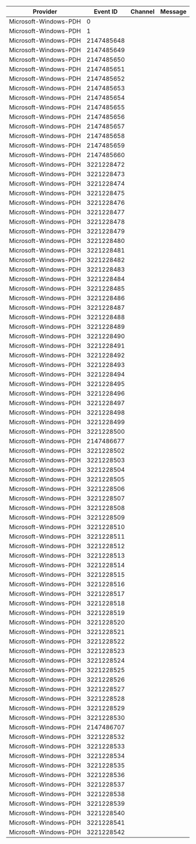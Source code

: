 Provider               |  Event ID    |  Channel  |  Message
-----------------------|--------------|-----------|---------
Microsoft-Windows-PDH  |  0           |           |
Microsoft-Windows-PDH  |  1           |           |
Microsoft-Windows-PDH  |  2147485648  |           |
Microsoft-Windows-PDH  |  2147485649  |           |
Microsoft-Windows-PDH  |  2147485650  |           |
Microsoft-Windows-PDH  |  2147485651  |           |
Microsoft-Windows-PDH  |  2147485652  |           |
Microsoft-Windows-PDH  |  2147485653  |           |
Microsoft-Windows-PDH  |  2147485654  |           |
Microsoft-Windows-PDH  |  2147485655  |           |
Microsoft-Windows-PDH  |  2147485656  |           |
Microsoft-Windows-PDH  |  2147485657  |           |
Microsoft-Windows-PDH  |  2147485658  |           |
Microsoft-Windows-PDH  |  2147485659  |           |
Microsoft-Windows-PDH  |  2147485660  |           |
Microsoft-Windows-PDH  |  3221228472  |           |
Microsoft-Windows-PDH  |  3221228473  |           |
Microsoft-Windows-PDH  |  3221228474  |           |
Microsoft-Windows-PDH  |  3221228475  |           |
Microsoft-Windows-PDH  |  3221228476  |           |
Microsoft-Windows-PDH  |  3221228477  |           |
Microsoft-Windows-PDH  |  3221228478  |           |
Microsoft-Windows-PDH  |  3221228479  |           |
Microsoft-Windows-PDH  |  3221228480  |           |
Microsoft-Windows-PDH  |  3221228481  |           |
Microsoft-Windows-PDH  |  3221228482  |           |
Microsoft-Windows-PDH  |  3221228483  |           |
Microsoft-Windows-PDH  |  3221228484  |           |
Microsoft-Windows-PDH  |  3221228485  |           |
Microsoft-Windows-PDH  |  3221228486  |           |
Microsoft-Windows-PDH  |  3221228487  |           |
Microsoft-Windows-PDH  |  3221228488  |           |
Microsoft-Windows-PDH  |  3221228489  |           |
Microsoft-Windows-PDH  |  3221228490  |           |
Microsoft-Windows-PDH  |  3221228491  |           |
Microsoft-Windows-PDH  |  3221228492  |           |
Microsoft-Windows-PDH  |  3221228493  |           |
Microsoft-Windows-PDH  |  3221228494  |           |
Microsoft-Windows-PDH  |  3221228495  |           |
Microsoft-Windows-PDH  |  3221228496  |           |
Microsoft-Windows-PDH  |  3221228497  |           |
Microsoft-Windows-PDH  |  3221228498  |           |
Microsoft-Windows-PDH  |  3221228499  |           |
Microsoft-Windows-PDH  |  3221228500  |           |
Microsoft-Windows-PDH  |  2147486677  |           |
Microsoft-Windows-PDH  |  3221228502  |           |
Microsoft-Windows-PDH  |  3221228503  |           |
Microsoft-Windows-PDH  |  3221228504  |           |
Microsoft-Windows-PDH  |  3221228505  |           |
Microsoft-Windows-PDH  |  3221228506  |           |
Microsoft-Windows-PDH  |  3221228507  |           |
Microsoft-Windows-PDH  |  3221228508  |           |
Microsoft-Windows-PDH  |  3221228509  |           |
Microsoft-Windows-PDH  |  3221228510  |           |
Microsoft-Windows-PDH  |  3221228511  |           |
Microsoft-Windows-PDH  |  3221228512  |           |
Microsoft-Windows-PDH  |  3221228513  |           |
Microsoft-Windows-PDH  |  3221228514  |           |
Microsoft-Windows-PDH  |  3221228515  |           |
Microsoft-Windows-PDH  |  3221228516  |           |
Microsoft-Windows-PDH  |  3221228517  |           |
Microsoft-Windows-PDH  |  3221228518  |           |
Microsoft-Windows-PDH  |  3221228519  |           |
Microsoft-Windows-PDH  |  3221228520  |           |
Microsoft-Windows-PDH  |  3221228521  |           |
Microsoft-Windows-PDH  |  3221228522  |           |
Microsoft-Windows-PDH  |  3221228523  |           |
Microsoft-Windows-PDH  |  3221228524  |           |
Microsoft-Windows-PDH  |  3221228525  |           |
Microsoft-Windows-PDH  |  3221228526  |           |
Microsoft-Windows-PDH  |  3221228527  |           |
Microsoft-Windows-PDH  |  3221228528  |           |
Microsoft-Windows-PDH  |  3221228529  |           |
Microsoft-Windows-PDH  |  3221228530  |           |
Microsoft-Windows-PDH  |  2147486707  |           |
Microsoft-Windows-PDH  |  3221228532  |           |
Microsoft-Windows-PDH  |  3221228533  |           |
Microsoft-Windows-PDH  |  3221228534  |           |
Microsoft-Windows-PDH  |  3221228535  |           |
Microsoft-Windows-PDH  |  3221228536  |           |
Microsoft-Windows-PDH  |  3221228537  |           |
Microsoft-Windows-PDH  |  3221228538  |           |
Microsoft-Windows-PDH  |  3221228539  |           |
Microsoft-Windows-PDH  |  3221228540  |           |
Microsoft-Windows-PDH  |  3221228541  |           |
Microsoft-Windows-PDH  |  3221228542  |           |
